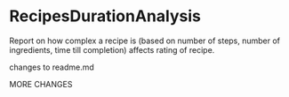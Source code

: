 # RecipesDurationAnalysis
Report on how complex a recipe is (based on number of steps, number of ingredients, time till completion) affects rating of recipe.


changes to readme.md

MORE CHANGES